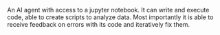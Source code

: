An AI agent with access to a jupyter notebook. It can write and execute code, able to create scripts to analyze data. Most importantly it is able to receive feedback on errors with its code and iteratively fix them.
